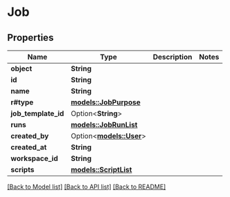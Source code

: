 # Job

## Properties

Name | Type | Description | Notes
------------ | ------------- | ------------- | -------------
**object** | **String** |  | 
**id** | **String** |  | 
**name** | **String** |  | 
**r#type** | [**models::JobPurpose**](JobPurpose.md) |  | 
**job_template_id** | Option<**String**> |  | 
**runs** | [**models::JobRunList**](JobRunList.md) |  | 
**created_by** | Option<[**models::User**](User.md)> |  | 
**created_at** | **String** |  | 
**workspace_id** | **String** |  | 
**scripts** | [**models::ScriptList**](ScriptList.md) |  | 

[[Back to Model list]](../README.md#documentation-for-models) [[Back to API list]](../README.md#documentation-for-api-endpoints) [[Back to README]](../README.md)


